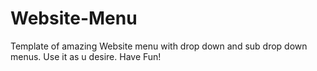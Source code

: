 # Website-Menu
Template of amazing Website menu with drop down and sub drop down menus. Use it as u desire. Have Fun!
